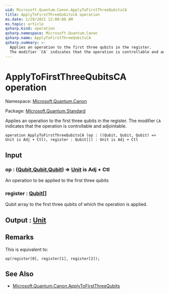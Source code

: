 ```yaml
---
uid: Microsoft.Quantum.Canon.ApplyToFirstThreeQubitsCA
title: ApplyToFirstThreeQubitsCA operation
ms.date: 1/29/2021 12:00:00 AM
ms.topic: article
qsharp.kind: operation
qsharp.namespace: Microsoft.Quantum.Canon
qsharp.name: ApplyToFirstThreeQubitsCA
qsharp.summary: >-
  Applies an operation to the first three qubits in the register.
  The modifier `CA` indicates that the operation is controllable and adjointable.
---
```


# ApplyToFirstThreeQubitsCA operation

Namespace: [Microsoft.Quantum.Canon](xref:Microsoft.Quantum.Canon)

Package: [Microsoft.Quantum.Standard](https://nuget.org/packages/Microsoft.Quantum.Standard)


Applies an operation to the first three qubits in the register.The modifier `CA` indicates that the operation is controllable and adjointable.

```qsharp
operation ApplyToFirstThreeQubitsCA (op : ((Qubit, Qubit, Qubit) => Unit is Adj + Ctl), register : Qubit[]) : Unit is Adj + Ctl
```


## Input

### op : ([Qubit](xref:microsoft.quantum.lang-ref.qubit),[Qubit](xref:microsoft.quantum.lang-ref.qubit),[Qubit](xref:microsoft.quantum.lang-ref.qubit)) => [Unit](xref:microsoft.quantum.lang-ref.unit)  is Adj + Ctl

An operation to be applied to the first three qubits


### register : [Qubit](xref:microsoft.quantum.lang-ref.qubit)[]

Qubit array to the first three qubits of which the operation is applied.



## Output : [Unit](xref:microsoft.quantum.lang-ref.unit)



## Remarks

This is equivalent to:```qsharpop(register[0], register[1], register[2]);```

## See Also

- [Microsoft.Quantum.Canon.ApplyToFirstThreeQubits](xref:Microsoft.Quantum.Canon.ApplyToFirstThreeQubits)